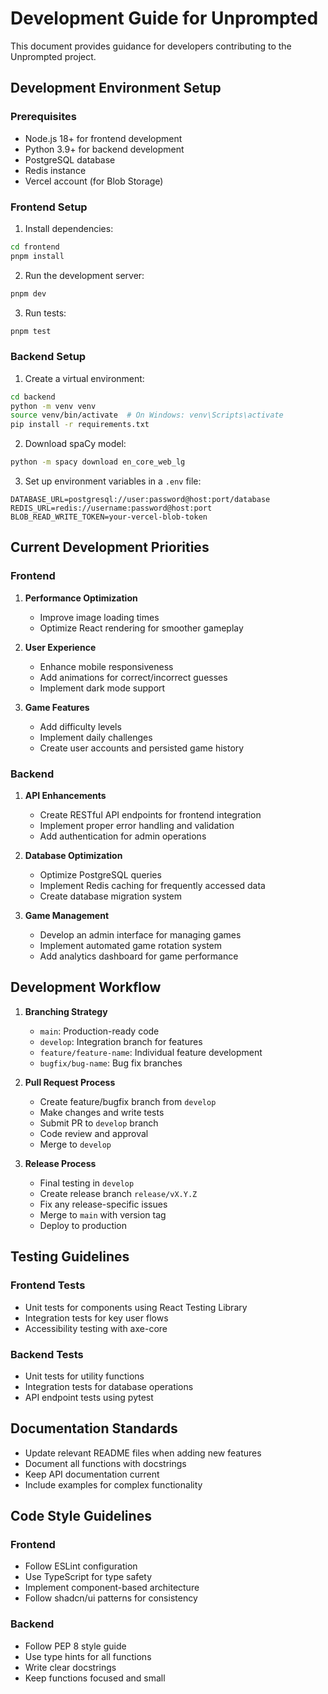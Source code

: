 # Development Guide for Unprompted

This document provides guidance for developers contributing to the Unprompted project.

## Development Environment Setup

### Prerequisites

- Node.js 18+ for frontend development
- Python 3.9+ for backend development
- PostgreSQL database
- Redis instance
- Vercel account (for Blob Storage)

### Frontend Setup

1. Install dependencies:
```bash
cd frontend
pnpm install
```

2. Run the development server:
```bash
pnpm dev
```

3. Run tests:
```bash
pnpm test
```

### Backend Setup

1. Create a virtual environment:
```bash
cd backend
python -m venv venv
source venv/bin/activate  # On Windows: venv\Scripts\activate
pip install -r requirements.txt
```

2. Download spaCy model:
```bash
python -m spacy download en_core_web_lg
```

3. Set up environment variables in a `.env` file:
```
DATABASE_URL=postgresql://user:password@host:port/database
REDIS_URL=redis://username:password@host:port
BLOB_READ_WRITE_TOKEN=your-vercel-blob-token
```

## Current Development Priorities

### Frontend

1. **Performance Optimization**
   - Improve image loading times
   - Optimize React rendering for smoother gameplay

2. **User Experience**
   - Enhance mobile responsiveness
   - Add animations for correct/incorrect guesses
   - Implement dark mode support

3. **Game Features**
   - Add difficulty levels
   - Implement daily challenges
   - Create user accounts and persisted game history

### Backend

1. **API Enhancements**
   - Create RESTful API endpoints for frontend integration
   - Implement proper error handling and validation
   - Add authentication for admin operations

2. **Database Optimization**
   - Optimize PostgreSQL queries
   - Implement Redis caching for frequently accessed data
   - Create database migration system

3. **Game Management**
   - Develop an admin interface for managing games
   - Implement automated game rotation system
   - Add analytics dashboard for game performance

## Development Workflow

1. **Branching Strategy**
   - `main`: Production-ready code
   - `develop`: Integration branch for features
   - `feature/feature-name`: Individual feature development
   - `bugfix/bug-name`: Bug fix branches

2. **Pull Request Process**
   - Create feature/bugfix branch from `develop`
   - Make changes and write tests
   - Submit PR to `develop` branch
   - Code review and approval
   - Merge to `develop`

3. **Release Process**
   - Final testing in `develop`
   - Create release branch `release/vX.Y.Z`
   - Fix any release-specific issues
   - Merge to `main` with version tag
   - Deploy to production

## Testing Guidelines

### Frontend Tests

- Unit tests for components using React Testing Library
- Integration tests for key user flows
- Accessibility testing with axe-core

### Backend Tests

- Unit tests for utility functions
- Integration tests for database operations
- API endpoint tests using pytest

## Documentation Standards

- Update relevant README files when adding new features
- Document all functions with docstrings
- Keep API documentation current
- Include examples for complex functionality

## Code Style Guidelines

### Frontend

- Follow ESLint configuration
- Use TypeScript for type safety
- Implement component-based architecture
- Follow shadcn/ui patterns for consistency

### Backend

- Follow PEP 8 style guide
- Use type hints for all functions
- Write clear docstrings
- Keep functions focused and small